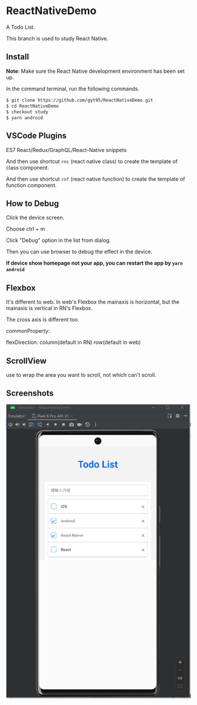 # ReactNativeDemo

A Todo List.

This branch is used to study React Native.

## Install

**Note**: Make sure the React Native development environment has been set up.

In the command terminal, run the following commands.

    $ git clone https://github.com/gyt95/ReactNativeDemo.git
    $ cd ReactNativeDemo
    $ checkout study
    $ yarn android

## VSCode Plugins

ES7 React/Redux/GraphQL/React-Native snippets

And then use shortcut `rnc` (react native class) to create the template of class component.

And then use shortcut `rnf` (react native function) to create the template of function component.

## How to Debug

Click the device screen.

Choose ctrl + m

Click "Debug" option in the list from dialog.

Then you can use browser to debug the effect in the device. 

**If device show homepage not your app, you can restart the app by `yarn android`** 

## Flexbox

It's different to web. In web's Flexbox the mainaxis is horizontal, but the mainaxis is vertical in RN's Flexbox.

The cross axis is different too.

commonProperty:

flexDirection: column(default in RN)  row(default in web)

## ScrollView

use <ScrollView> to wrap the area you want to scroll, not <View> which can't scroll.

## Screenshots

![screenshot1](https://github.com/gyt95/ReactNativeDemo/blob/main/screenshots/image.png)

